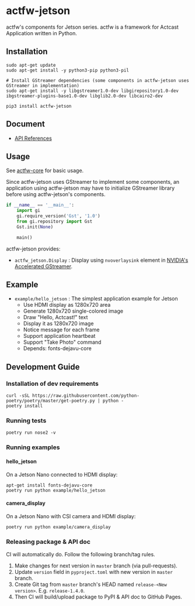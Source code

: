 # actfw-jetson

actfw's components for Jetson series.
actfw is a framework for Actcast Application written in Python.

## Installation

```console
sudo apt-get update
sudo apt-get install -y python3-pip python3-pil 

# Install GStreamer dependencies (some components in actfw-jetson uses GStreamer in implementation)
sudo apt-get install -y libgstreamer1.0-dev libgirepository1.0-dev ibgstreamer-plugins-base1.0-dev libglib2.0-dev libcairo2-dev

pip3 install actfw-jetson
```

## Document

- [API References](https://idein.github.io/actfw-jetson/latest/)

## Usage

See [actfw-core](https://github.com/Idein/actfw-core) for basic usage.

Since actfw-jetson uses GStreamer to implement some components, an application using actfw-jetson may have to initialize GStreamer library before using actfw-jetson's components.

```python
if __name__ == '__main__':
    import gi
    gi.require_version('Gst', '1.0')
    from gi.repository import Gst
    Gst.init(None)

    main()
```

actfw-jetson provides:

- `actfw_jetson.Display` : Display using `nvoverlaysink` element in [NVIDIA's Accelerated GStreamer](https://docs.nvidia.com/jetson/l4t/index.html#page/Tegra%20Linux%20Driver%20Package%20Development%20Guide/accelerated_gstreamer.html).

## Example

- `example/hello_jetson` : The simplest application example for Jetson
  - Use HDMI display as 1280x720 area
  - Generate 1280x720 single-colored image
  - Draw "Hello, Actcast!" text
  - Display it as 1280x720 image
  - Notice message for each frame
  - Support application heartbeat
  - Support "Take Photo" command
  - Depends: fonts-dejavu-core

## Development Guide

### Installation of dev requirements

```console
curl -sSL https://raw.githubusercontent.com/python-poetry/poetry/master/get-poetry.py | python -
poetry install
```

### Running tests

```console
poetry run nose2 -v
```

### Running examples

#### hello_jetson

On a Jetson Nano connected to HDMI display:

```console
apt-get install fonts-dejavu-core
poetry run python example/hello_jetson
```

#### camera_display

On a Jetson Nano with CSI camera and HDMI display:

```console
poetry run python example/camera_display
```

### Releasing package & API doc

CI will automatically do.
Follow the following branch/tag rules.

1. Make changes for next version in `master` branch (via pull-requests).
2. Update `version` field in `pyproject.toml` with new version in `master` branch.
3. Create Git tag from `master` branch's HEAD named `release-<New version>`. E.g. `release-1.4.0`.
4. Then CI will build/upload package to PyPI & API doc to GitHub Pages.
